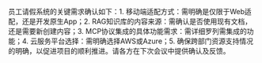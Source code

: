 员工请假系统的关键需求确认如下：1. 移动端适配方式：需明确是仅限于Web适配，还是开发原生App；2. RAG知识库的内容来源：需确认是否使用现有文档，还是需要新创建内容；3. MCP协议集成的具体功能需求：需详细罗列需集成的功能；4. 云服务平台选择：需明确选择AWS或Azure；5. 确保跨部门资源支持情况的明确，以促进项目的顺利推进。请各方在下次会议中提供确认及反馈。
